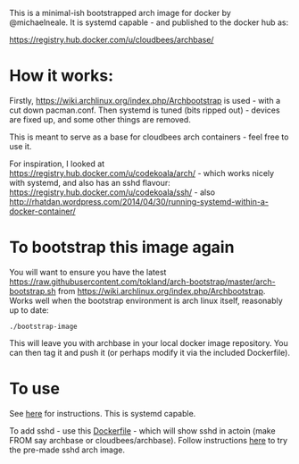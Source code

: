 This is a minimal-ish bootstrapped arch image for docker by @michaelneale.
It is systemd capable - and published to the docker hub as: 

https://registry.hub.docker.com/u/cloudbees/archbase/

# How it works: 

Firstly, https://wiki.archlinux.org/index.php/Archbootstrap is used - with a cut down pacman.conf. 
Then systemd is tuned (bits ripped out) - devices are fixed up, and some other things are removed. 

This is meant to serve as a base for cloudbees arch containers - feel free to use it. 

For inspiration, I looked at https://registry.hub.docker.com/u/codekoala/arch/ - which works nicely with systemd, and also has an sshd flavour: https://registry.hub.docker.com/u/codekoala/ssh/ - also http://rhatdan.wordpress.com/2014/04/30/running-systemd-within-a-docker-container/


# To bootstrap this image again

You will want to ensure you have the latest https://raw.githubusercontent.com/tokland/arch-bootstrap/master/arch-bootstrap.sh from https://wiki.archlinux.org/index.php/Archbootstrap. Works well when the bootstrap environment is arch linux itself, reasonably up to date:

    ./bootstrap-image

This will leave you with archbase in your local docker image repository. You can then tag it and push it (or perhaps modify it via the included Dockerfile).


# To use

See <a href="https://registry.hub.docker.com/u/cloudbees/archbase/">here</a> for instructions. This is systemd capable. 

To add sshd - use this <a href="https://gist.github.com/michaelneale/491134409fa7a1c32119">Dockerfile</a> - which will show sshd in actoin (make FROM say archbase or cloudbees/archbase). Follow instructions <a href="https://registry.hub.docker.com/u/michaelneale/arch_sshd_systemd/">here</a> to try the pre-made sshd arch image. 
